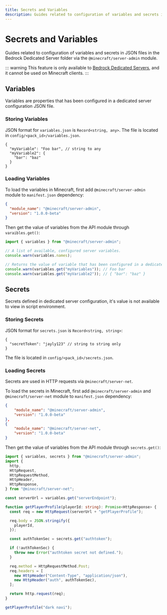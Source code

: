 ```yaml
---
title: Secrets and Variables
description: Guides related to configuration of variables and secrets in JSON files in the Bedrock Dedicated Server folder via the @minecraft/server-admin module.
---
```


# Secrets and Variables

Guides related to configuration of variables and secrets in JSON files in the Bedrock Dedicated Server folder via the `@minecraft/server-admin` module.

::: warning
This feature is only available to [Bedrock Dedicated Servers](https://www.minecraft.net/en-us/download/server/bedrock), and it cannot be used on Minecraft clients.
:::

## Variables

Variables are properties that has been configured in a dedicated server configuration JSON file.

### Storing Variables

JSON format for `variables.json` is `Record<string, any>`. The file is located in `config/<pack_id>/variables.json`.

```jsonc
{
  "myVariable": "Foo bar", // string to any
  "myVariable2": {
    "bar": "baz"
  }
}
```

### Loading Variables

To load the variables in Minecraft, first add `@minecraft/server-admin` module to `manifest.json` dependency:

```json
{
  "module_name": "@minecraft/server-admin",
  "version": "1.0.0-beta"
}
```

Then get the value of variables from the API module through `varaibles.get()`:

```js
import { variables } from "@minecraft/server-admin";

// A list of available, configured server variables.
console.warn(variables.names);

// Returns the value of variable that has been configured in a dedicated server configuration JSON file.
console.warn(variables.get("myVariables")); // Foo bar
console.warn(variables.get("myVariable2")); // { "bar": "baz" }
```

## Secrets

Secrets defined in dedicated server configuration, it's value is not available to view in script environment.

### Storing Secrets

JSON format for `secrets.json` is `Record<string, string>`:

```jsonc
{
  "secretToken": "jayly123" // string to string only
}
```

The file is located in `config/<pack_id>/secrets.json`.

### Loading Secrets

Secrets are used in HTTP requests via `@minecraft/server-net`.

To load the secrets in Minecraft, first add `@minecraft/server-admin` and `@minecraft/server-net` module to `manifest.json` dependency:

```json
{
    "module_name": "@minecraft/server-admin",
    "version": "1.0.0-beta"
},
{
    "module_name": "@minecraft/server-net",
    "version": "1.0.0-beta"
}
```

Then get the value of variables from the API module through `secrets.get()`:

```ts
import { variables, secrets } from "@minecraft/server-admin";
import {
  http,
  HttpRequest,
  HttpRequestMethod,
  HttpHeader,
  HttpResponse,
} from "@minecraft/server-net";

const serverUrl = variables.get("serverEndpoint");

function getPlayerProfile(playerId: string): Promise<HttpResponse> {
  const req = new HttpRequest(serverUrl + "getPlayerProfile");

  req.body = JSON.stringify({
    playerId,
  });

  const authTokenSec = secrets.get("authtoken");

  if (!authTokenSec) {
    throw new Error("authtoken secret not defined.");
  }

  req.method = HttpRequestMethod.Post;
  req.headers = [
    new HttpHeader("Content-Type", "application/json"),
    new HttpHeader("auth", authTokenSec),
  ];

  return http.request(req);
}

getPlayerProfile("dark navi");
```

